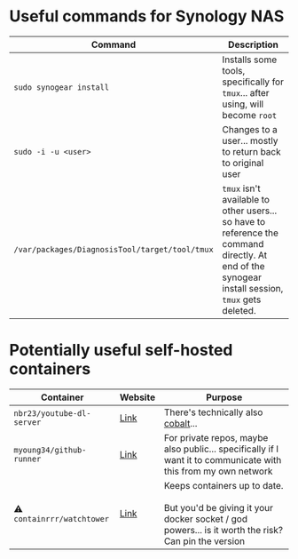 # Useful commands for Synology NAS


| Command | Description |
| - | - |
| `sudo synogear install` | Installs some tools, specifically for `tmux`... after using, will become `root` |
| `sudo -i -u <user>` | Changes to a user... mostly to return back to original user |
| `/var/packages/DiagnosisTool/target/tool/tmux` | `tmux` isn't available to other users... so have to reference the command directly. At end of the synogear install session, `tmux` gets deleted. |

# Potentially useful self-hosted containers

| Container | Website | Purpose |
| - | - | - |
| `nbr23/youtube-dl-server` | [Link](https://github.com/nbr23/youtube-dl-server) | There's technically also [cobalt](https://cobalt.tools/)... |
| `myoung34/github-runner` | [Link](https://hub.docker.com/r/myoung34/github-runner) | For private repos, maybe also public... specifically if I want it to communicate with this from my own network |
| ⚠️ `containrrr/watchtower` | [Link](https://containrrr.dev/watchtower/) | Keeps containers up to date.<br/><br/>But you'd be giving it your docker socket / god powers... is it worth the risk? Can pin the version |
